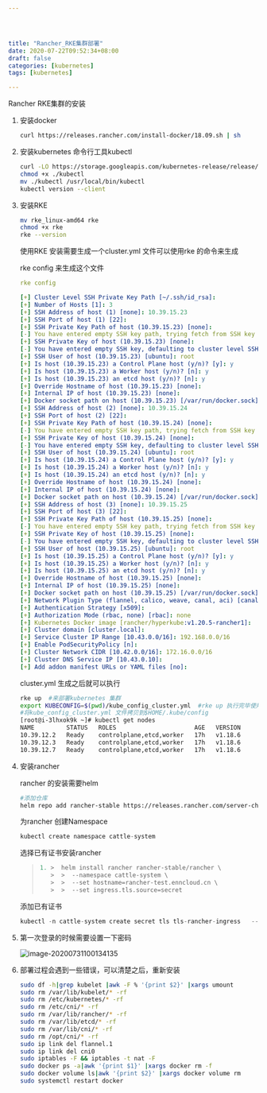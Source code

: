 ```yaml
---




title: "Rancher_RKE集群部署"
date: 2020-07-22T09:52:34+08:00
draft: false  
categories: [kubernetes]
tags: [kubernetes]

---
```


Rancher  RKE集群的安装

<!--more-->

1. 安装docker 

   ```bash
   curl https://releases.rancher.com/install-docker/18.09.sh | sh
   ```

2. 安装kubernetes 命令行工具kubectl  

   [参考官网]: https://kubernetes.io/docs/tasks/tools/install-kubectl/#install-kubectl

   ```bash
   curl -LO https://storage.googleapis.com/kubernetes-release/release/v1.18.0/bin/linux/amd64/kubectl
   chmod +x ./kubectl
   mv ./kubectl /usr/local/bin/kubectl
   kubectl version --client
   ```

3. 安装RKE 

   [下载RKE]:https://github.com/rancher/rke/releases

   ```bash
   mv rke_linux-amd64 rke
   chmod +x rke
   rke --version
   ```

   使用RKE 安装需要生成一个cluster.yml 文件可以使用rke 的命令来生成

   rke config  来生成这个文件

   ```yaml
   rke config
   
   [+] Cluster Level SSH Private Key Path [~/.ssh/id_rsa]: 
   [+] Number of Hosts [1]: 3
   [+] SSH Address of host (1) [none]: 10.39.15.23
   [+] SSH Port of host (1) [22]: 
   [+] SSH Private Key Path of host (10.39.15.23) [none]: 
   [-] You have entered empty SSH key path, trying fetch from SSH key parameter
   [+] SSH Private Key of host (10.39.15.23) [none]: 
   [-] You have entered empty SSH key, defaulting to cluster level SSH key: ~/.ssh/id_rsa
   [+] SSH User of host (10.39.15.23) [ubuntu]: root
   [+] Is host (10.39.15.23) a Control Plane host (y/n)? [y]: y
   [+] Is host (10.39.15.23) a Worker host (y/n)? [n]: y
   [+] Is host (10.39.15.23) an etcd host (y/n)? [n]: y
   [+] Override Hostname of host (10.39.15.23) [none]: 
   [+] Internal IP of host (10.39.15.23) [none]: 
   [+] Docker socket path on host (10.39.15.23) [/var/run/docker.sock]: 
   [+] SSH Address of host (2) [none]: 10.39.15.24
   [+] SSH Port of host (2) [22]: 
   [+] SSH Private Key Path of host (10.39.15.24) [none]: 
   [-] You have entered empty SSH key path, trying fetch from SSH key parameter
   [+] SSH Private Key of host (10.39.15.24) [none]: 
   [-] You have entered empty SSH key, defaulting to cluster level SSH key: ~/.ssh/id_rsa
   [+] SSH User of host (10.39.15.24) [ubuntu]: root
   [+] Is host (10.39.15.24) a Control Plane host (y/n)? [y]: y
   [+] Is host (10.39.15.24) a Worker host (y/n)? [n]: y
   [+] Is host (10.39.15.24) an etcd host (y/n)? [n]: y
   [+] Override Hostname of host (10.39.15.24) [none]: 
   [+] Internal IP of host (10.39.15.24) [none]: 
   [+] Docker socket path on host (10.39.15.24) [/var/run/docker.sock]: 
   [+] SSH Address of host (3) [none]: 10.39.15.25
   [+] SSH Port of host (3) [22]: 
   [+] SSH Private Key Path of host (10.39.15.25) [none]: 
   [-] You have entered empty SSH key path, trying fetch from SSH key parameter
   [+] SSH Private Key of host (10.39.15.25) [none]: 
   [-] You have entered empty SSH key, defaulting to cluster level SSH key: ~/.ssh/id_rsa
   [+] SSH User of host (10.39.15.25) [ubuntu]: root
   [+] Is host (10.39.15.25) a Control Plane host (y/n)? [y]: y
   [+] Is host (10.39.15.25) a Worker host (y/n)? [n]: y
   [+] Is host (10.39.15.25) an etcd host (y/n)? [n]: y
   [+] Override Hostname of host (10.39.15.25) [none]: 
   [+] Internal IP of host (10.39.15.25) [none]: 
   [+] Docker socket path on host (10.39.15.25) [/var/run/docker.sock]: 
   [+] Network Plugin Type (flannel, calico, weave, canal, aci) [canal]: calico
   [+] Authentication Strategy [x509]: 
   [+] Authorization Mode (rbac, none) [rbac]: none  
   [+] Kubernetes Docker image [rancher/hyperkube:v1.20.5-rancher1]: 
   [+] Cluster domain [cluster.local]: 
   [+] Service Cluster IP Range [10.43.0.0/16]: 192.168.0.0/16
   [+] Enable PodSecurityPolicy [n]: 
   [+] Cluster Network CIDR [10.42.0.0/16]: 172.16.0.0/16
   [+] Cluster DNS Service IP [10.43.0.10]: 
   [+] Add addon manifest URLs or YAML files [no]: 
   ```

   cluster.yml 生成之后就可以执行

   ```bash
   rke up  #来部署kubernetes 集群
   export KUBECONFIG=$(pwd)/kube_config_cluster.yml  #rke up 执行完毕使用这个命令
   #将kube_config_cluster.yml 文件拷贝到$HOME/.kube/config 
   [root@i-3lhxok9k ~]# kubectl get nodes                               
   NAME         STATUS   ROLES                      AGE   VERSION
   10.39.12.2   Ready    controlplane,etcd,worker   17h   v1.18.6
   10.39.12.3   Ready    controlplane,etcd,worker   17h   v1.18.6
   10.39.12.7   Ready    controlplane,etcd,worker   17h   v1.18.6
   ```

5. 安装rancher 

   rancher 的安装需要helm 

   ```bash
   #添加仓库
   helm repo add rancher-stable https://releases.rancher.com/server-charts/stable
   ```

   为rancher 创建Namespace 

   ```go
   kubectl create namespace cattle-system
   ```

   选择已有证书安装rancher 

   >  ```go
   >  1. >  helm install rancher rancher-stable/rancher \
   >     >  >  --namespace cattle-system \
   >     >  >  --set hostname=rancher-test.enncloud.cn \
   >     >  >  --set ingress.tls.source=secret
   >  ```
   >
   >  
   >

   添加已有证书

   ```go
   kubectl -n cattle-system create secret tls tls-rancher-ingress   --cert=/opt/enneloud.cer  --key=/opt/privateKey.key
   ```

6. 第一次登录的时候需要设置一下密码 

   ![image-20200731100134135](https://xing-blog.oss-cn-beijing.aliyuncs.com/2020-07-31-020134.png)

7. 部署过程会遇到一些错误，可以清楚之后，重新安装

   ```bash
   sudo df -h|grep kubelet |awk -F % '{print $2}' |xargs umount
   sudo rm /var/lib/kubelet/* -rf
   sudo rm /etc/kubernetes/* -rf
   sudo rm /etc/cni/* -rf
   sudo rm /var/lib/rancher/* -rf
   sudo rm /var/lib/etcd/* -rf
   sudo rm /var/lib/cni/* -rf
   sudo rm /opt/cni/* -rf
   sudo ip link del flannel.1
   sudo ip link del cni0
   sudo iptables -F && iptables -t nat -F
   sudo docker ps -a|awk '{print $1}' |xargs docker rm -f
   sudo docker volume ls|awk '{print $2}' |xargs docker volume rm
   sudo systemctl restart docker
   ```